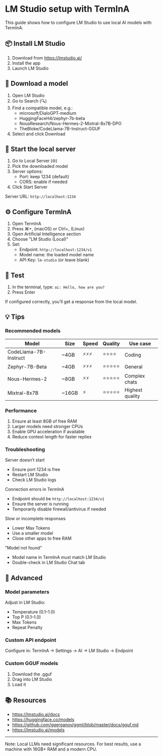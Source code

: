 # LM Studio setup with TermInA

This guide shows how to configure LM Studio to use local AI models with TermInA.

## 📦 Install LM Studio

1) Download from https://lmstudio.ai/
2) Install the app
3) Launch LM Studio

## 🤖 Download a model

1) Open LM Studio
2) Go to Search (🔍)
3) Find a compatible model, e.g.:
   - microsoft/DialoGPT-medium
   - HuggingFaceH4/zephyr-7b-beta
   - NousResearch/Nous-Hermes-2-Mixtral-8x7B-DPO
   - TheBloke/CodeLlama-7B-Instruct-GGUF
4) Select and click Download

## 🚀 Start the local server

1) Go to Local Server (🌐)
2) Pick the downloaded model
3) Server options:
   - Port: keep 1234 (default)
   - CORS: enable if needed
4) Click Start Server

Server URL: `http://localhost:1234`

## ⚙️ Configure TermInA

1) Open TermInA
2) Press ⌘+, (macOS) or Ctrl+, (Linux)
3) Open Artificial Intelligence section
4) Choose "LM Studio (Local)"
5) Set:
   - Endpoint: `http://localhost:1234/v1`
   - Model name: the loaded model name
   - API Key: `lm-studio` (or leave blank)

## 🧪 Test

1) In the terminal, type: `ai: Hello, how are you?`
2) Press Enter

If configured correctly, you’ll get a response from the local model.

## 💡 Tips

### Recommended models

| Model | Size | Speed | Quality | Use case |
|-------|------|-------|---------|----------|
| CodeLlama-7B-Instruct | ~4GB | ⚡⚡⚡ | ⭐⭐⭐⭐ | Coding |
| Zephyr-7B-Beta | ~4GB | ⚡⚡⚡ | ⭐⭐⭐⭐⭐ | General |
| Nous-Hermes-2 | ~8GB | ⚡⚡ | ⭐⭐⭐⭐⭐ | Complex chats |
| Mixtral-8x7B | ~16GB | ⚡ | ⭐⭐⭐⭐⭐ | Highest quality |

### Performance

1) Ensure at least 8GB of free RAM
2) Larger models need stronger CPUs
3) Enable GPU acceleration if available
4) Reduce context length for faster replies

### Troubleshooting

Server doesn’t start
- Ensure port 1234 is free
- Restart LM Studio
- Check LM Studio logs

Connection errors in TermInA
- Endpoint should be `http://localhost:1234/v1`
- Ensure the server is running
- Temporarily disable firewall/antivirus if needed

Slow or incomplete responses
- Lower Max Tokens
- Use a smaller model
- Close other apps to free RAM

“Model not found”
- Model name in TermInA must match LM Studio
- Double-check in LM Studio Chat tab

## 🔧 Advanced

### Model parameters
Adjust in LM Studio:
- Temperature (0.1–1.0)
- Top P (0.1–1.0)
- Max Tokens
- Repeat Penalty

### Custom API endpoint
Configure in:
TermInA → Settings → AI → LM Studio → Endpoint

### Custom GGUF models
1) Download the .gguf
2) Drag into LM Studio
3) Load it

## 📚 Resources

- https://lmstudio.ai/docs
- https://huggingface.co/models
- https://github.com/ggerganov/ggml/blob/master/docs/gguf.md
- https://lmstudio.ai/models

---

Note: Local LLMs need significant resources. For best results, use a machine with 16GB+ RAM and a modern CPU.
